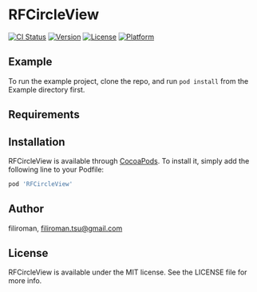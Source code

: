 # RFCircleView

[![CI Status](http://img.shields.io/travis/filiroman/RFCircleView.svg?style=flat)](https://travis-ci.org/filiroman/RFCircleView)
[![Version](https://img.shields.io/cocoapods/v/RFCircleView.svg?style=flat)](http://cocoapods.org/pods/RFCircleView)
[![License](https://img.shields.io/cocoapods/l/RFCircleView.svg?style=flat)](http://cocoapods.org/pods/RFCircleView)
[![Platform](https://img.shields.io/cocoapods/p/RFCircleView.svg?style=flat)](http://cocoapods.org/pods/RFCircleView)

## Example

To run the example project, clone the repo, and run `pod install` from the Example directory first.

## Requirements

## Installation

RFCircleView is available through [CocoaPods](http://cocoapods.org). To install
it, simply add the following line to your Podfile:

```ruby
pod 'RFCircleView'
```

## Author

filiroman, filiroman.tsu@gmail.com

## License

RFCircleView is available under the MIT license. See the LICENSE file for more info.
